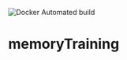![Docker Automated build](https://img.shields.io/docker/build/klementc/memorytraining)
# memoryTraining

